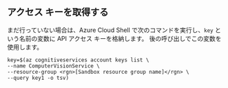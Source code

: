 ## <a name="get-an-access-key"></a>アクセス キーを取得する

まだ行っていない場合は、Azure Cloud Shell で次のコマンドを実行し、`key` という名前の変数に API アクセス キーを格納します。 後の呼び出しでこの変数を使用します。

```azurecli
key=$(az cognitiveservices account keys list \
--name ComputerVisionService \
--resource-group <rgn>[Sandbox resource group name]</rgn> \
--query key1 -o tsv)
```
